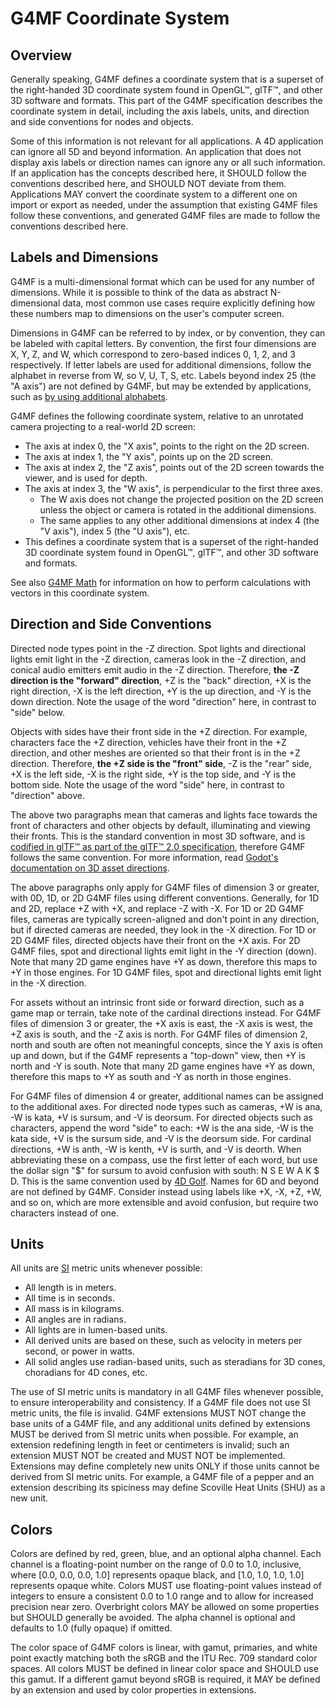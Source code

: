 # G4MF Coordinate System

## Overview

Generally speaking, G4MF defines a coordinate system that is a superset of the right-handed 3D coordinate system found in OpenGL™, glTF™, and other 3D software and formats. This part of the G4MF specification describes the coordinate system in detail, including the axis labels, units, and direction and side conventions for nodes and objects.

Some of this information is not relevant for all applications. A 4D application can ignore all 5D and beyond information. An application that does not display axis labels or direction names can ignore any or all such information. If an application has the concepts described here, it SHOULD follow the conventions described here, and SHOULD NOT deviate from them. Applications MAY convert the coordinate system to a different one on import or export as needed, under the assumption that existing G4MF files follow these conventions, and generated G4MF files are made to follow the conventions described here.

## Labels and Dimensions

G4MF is a multi-dimensional format which can be used for any number of dimensions. While it is possible to think of the data as abstract N-dimensional data, most common use cases require explicitly defining how these numbers map to dimensions on the user's computer screen.

Dimensions in G4MF can be referred to by index, or by convention, they can be labeled with capital letters. By convention, the first four dimensions are X, Y, Z, and W, which correspond to zero-based indices 0, 1, 2, and 3 respectively. If letter labels are used for additional dimensions, follow the alphabet in reverse from W, so V, U, T, S, etc. Labels beyond index 25 (the "A axis") are not defined by G4MF, but may be extended by applications, such as [by using additional alphabets](https://github.com/godot-dimensions/godot-nd/blob/3ff3e2dc7766c768997780fad1285ab0f1ffc254/math/vector_nd.cpp#L55).

G4MF defines the following coordinate system, relative to an unrotated camera projecting to a real-world 2D screen:

- The axis at index 0, the "X axis", points to the right on the 2D screen.
- The axis at index 1, the "Y axis", points up on the 2D screen.
- The axis at index 2, the "Z axis", points out of the 2D screen towards the viewer, and is used for depth.
- The axis at index 3, the "W axis", is perpendicular to the first three axes.
  - The W axis does not change the projected position on the 2D screen unless the object or camera is rotated in the additional dimensions.
  - The same applies to any other additional dimensions at index 4 (the "V axis"), index 5 (the "U axis"), etc.
- This defines a coordinate system that is a superset of the right-handed 3D coordinate system found in OpenGL™, glTF™, and other 3D software and formats.

See also [G4MF Math](math.md) for information on how to perform calculations with vectors in this coordinate system.

## Direction and Side Conventions

Directed node types point in the -Z direction. Spot lights and directional lights emit light in the -Z direction, cameras look in the -Z direction, and conical audio emitters emit audio in the -Z direction. Therefore, **the -Z direction is the "forward" direction**, +Z is the "back" direction, +X is the right direction, -X is the left direction, +Y is the up direction, and -Y is the down direction. Note the usage of the word "direction" here, in contrast to "side" below.

Objects with sides have their front side in the +Z direction. For example, characters face the +Z direction, vehicles have their front in the +Z direction, and other meshes are oriented so that their front is in the +Z direction. Therefore, **the +Z side is the "front" side**, -Z is the "rear" side, +X is the left side, -X is the right side, +Y is the top side, and -Y is the bottom side. Note the usage of the word "side" here, in contrast to "direction" above.

The above two paragraphs mean that cameras and lights face towards the front of characters and other objects by default, illuminating and viewing their fronts. This is the standard convention in most 3D software, and is [codified in glTF™ as part of the glTF™ 2.0 specification](https://registry.khronos.org/glTF/specs/2.0/glTF-2.0.html#coordinate-system-and-units), therefore G4MF follows the same convention. For more information, read [Godot's documentation on 3D asset directions](https://docs.godotengine.org/en/stable/tutorials/assets_pipeline/importing_3d_scenes/model_export_considerations.html#d-asset-direction-conventions).

The above paragraphs only apply for G4MF files of dimension 3 or greater, with 0D, 1D, or 2D G4MF files using different conventions. Generally, for 1D and 2D, replace +Z with +X, and replace -Z with -X. For 1D or 2D G4MF files, cameras are typically screen-aligned and don't point in any direction, but if directed cameras are needed, they look in the -X direction. For 1D or 2D G4MF files, directed objects have their front on the +X axis. For 2D G4MF files, spot and directional lights emit light in the -Y direction (down). Note that many 2D game engines have +Y as down, therefore this maps to +Y in those engines. For 1D G4MF files, spot and directional lights emit light in the -X direction.

For assets without an intrinsic front side or forward direction, such as a game map or terrain, take note of the cardinal directions instead. For G4MF files of dimension 3 or greater, the +X axis is east, the -X axis is west, the +Z axis is south, and the -Z axis is north. For G4MF files of dimension 2, north and south are often not meaningful concepts, since the Y axis is often up and down, but if the G4MF represents a "top-down" view, then +Y is north and -Y is south. Note that many 2D game engines have +Y as down, therefore this maps to +Y as south and -Y as north in those engines.

For G4MF files of dimension 4 or greater, additional names can be assigned to the additional axes. For directed node types such as cameras, +W is ana, -W is kata, +V is sursum, and -V is deorsum. For directed objects such as characters, append the word "side" to each: +W is the ana side, -W is the kata side, +V is the sursum side, and -V is the deorsum side. For cardinal directions, +W is anth, -W is kenth, +V is surth, and -V is deorth. When abbreviating these on a compass, use the first letter of each word, but use the dollar sign "$" for sursum to avoid confusion with south: N S E W A K $ D. This is the same convention used by [4D Golf](https://store.steampowered.com/app/2147950/4D_Golf/). Names for 6D and beyond are not defined by G4MF. Consider instead using labels like +X, -X, +Z, +W, and so on, which are more extensible and avoid confusion, but require two characters instead of one.

## Units

All units are [SI](https://en.wikipedia.org/wiki/International_System_of_Units) metric units whenever possible:

- All length is in meters.
- All time is in seconds.
- All mass is in kilograms.
- All angles are in radians.
- All lights are in lumen-based units.
- All derived units are based on these, such as velocity in meters per second, or power in watts.
- All solid angles use radian-based units, such as steradians for 3D cones, choradians for 4D cones, etc.

The use of SI metric units is mandatory in all G4MF files whenever possible, to ensure interoperability and consistency. If a G4MF file does not use SI metric units, the file is invalid. G4MF extensions MUST NOT change the base units of a G4MF file, and any additional units defined by extensions MUST be derived from SI metric units when possible. For example, an extension redefining length in feet or centimeters is invalid; such an extension MUST NOT be created and MUST NOT be implemented. Extensions may define completely new units ONLY if those units cannot be derived from SI metric units. For example, a G4MF file of a pepper and an extension describing its spiciness may define Scoville Heat Units (SHU) as a new unit.

## Colors

Colors are defined by red, green, blue, and an optional alpha channel. Each channel is a floating-point number on the range of 0.0 to 1.0, inclusive, where [0.0, 0.0, 0.0, 1.0] represents opaque black, and [1.0, 1.0, 1.0, 1.0] represents opaque white. Colors MUST use floating-point values instead of integers to ensure a consistent 0.0 to 1.0 range and to allow for increased precision near zero. Overbright colors MAY be allowed on some properties but SHOULD generally be avoided. The alpha channel is optional and defaults to 1.0 (fully opaque) if omitted.

The color space of G4MF colors is linear, with gamut, primaries, and white point exactly matching both the sRGB and the ITU Rec. 709 standard color spaces. All colors MUST be defined in linear color space and SHOULD use this gamut. If a different gamut beyond sRGB is required, it MAY be defined by an extension and used by color properties in extensions.
